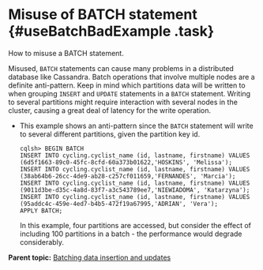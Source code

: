 # Misuse of BATCH statement {#useBatchBadExample .task}

How to misuse a BATCH statement.

Misused, `BATCH` statements can cause many problems in a distributed database like Cassandra. Batch operations that involve multiple nodes are a definite anti-pattern. Keep in mind which partitions data will be written to when grouping `INSERT` and `UPDATE` statements in a `BATCH` statement. Writing to several partitions might require interaction with several nodes in the cluster, causing a great deal of latency for the write operation.

-   This example shows an anti-pattern since the `BATCH` statement will write to several different partitions, given the partition key id.

    ```
    cqlsh> BEGIN BATCH
    INSERT INTO cycling.cyclist_name (id, lastname, firstname) VALUES  (6d5f1663-89c0-45fc-8cfd-60a373b01622,'HOSKINS', 'Melissa');
    INSERT INTO cycling.cyclist_name (id, lastname, firstname) VALUES  (38ab64b6-26cc-4de9-ab28-c257cf011659,'FERNANDES', 'Marcia');
    INSERT INTO cycling.cyclist_name (id, lastname, firstname) VALUES  (9011d3be-d35c-4a8d-83f7-a3c543789ee7,'NIEWIADOMA', 'Katarzyna');
    INSERT INTO cycling.cyclist_name (id, lastname, firstname) VALUES  (95addc4c-459e-4ed7-b4b5-472f19a67995,'ADRIAN', 'Vera');
    APPLY BATCH;
    ```

    In this example, four partitions are accessed, but consider the effect of including 100 partitions in a batch - the performance would degrade considerably.


**Parent topic:** [Batching data insertion and updates](../../cql/cql_using/useBatchTOC.md)

